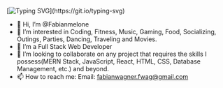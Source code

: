 [![Typing SVG](https://readme-typing-svg.demolab.com?font=Fira+Code&pause=1000&width=435&lines=Hello+there!;My+name+is+Fabian;Nice+to+meet+you+all!)](https://git.io/typing-svg)


- 👋 Hi, I’m @Fabianmelone
- 👀 I’m interested in Coding, Fitness, Music, Gaming, Food, Socializing, Outings, Parties, Dancing, Traveling and Movies.
- 🌱 I’m a Full Stack Web Developer
- 💞️ I’m looking to collaborate on any project that requires the skills I possess(MERN Stack, JavaScript, React, HTML, CSS, Database Management, etc.) and beyond.
- 📫 How to reach me: Email: fabianwagner.fwag@gmail.com

<!---
PythonFabi/PythonFabi is a ✨ special ✨ repository because its `README.md` (this file) appears on your GitHub profile.
You can click the Preview link to take a look at your changes.
--->
